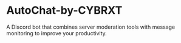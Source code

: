 # AutoChat-by-CYBRXT
A Discord bot that combines server moderation tools with message monitoring to improve your productivity.
